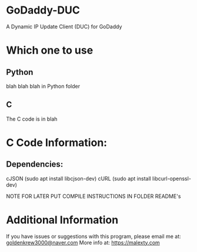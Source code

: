 # GoDaddy-DUC
A Dynamic IP Update Client (DUC) for GoDaddy

# Which one to use
## Python
blah blah blah in Python folder
## C
The C code is in blah

# C Code Information:
## Dependencies:
cJSON (sudo apt install libcjson-dev)
cURL (sudo apt install libcurl-openssl-dev)

NOTE FOR LATER PUT COMPILE INSTRUCTIONS IN FOLDER README's

# Additional Information
If you have issues or suggestions with this program, please email me at: goldenkrew3000@naver.com
More info at: https://malexty.com
